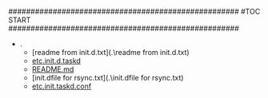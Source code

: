 



####################################################
#TOC START
####################################################
* .
    * [readme from init.d.txt](.\readme from init.d.txt)
    * [etc.init.d.taskd](.\etc.init.d.taskd)
    * [README.md](.\README.md)
    * [init.dfile for rsync.txt](.\init.dfile for rsync.txt)
    * [etc.init.taskd.conf](.\etc.init.taskd.conf)

